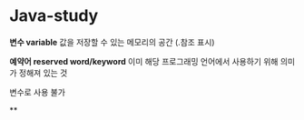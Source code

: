 # Java-study

**변수 variable** 값을 저장할 수 있는 메모리의 공간 (.참조 표시)

**예약어 reserved word/keyword** 이미 해당 프로그래밍 언어에서 사용하기 위해 의미가 정해져 있는 것

변수로 사용 불가

**
